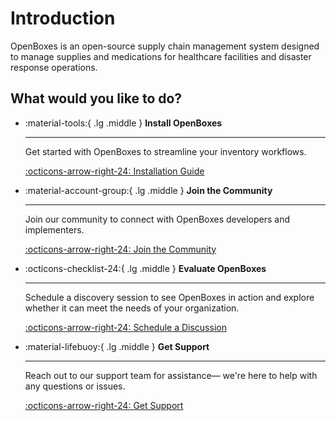 # Introduction
OpenBoxes is an open-source supply chain management system designed to manage supplies and medications for healthcare facilities and disaster response operations.

## What would you like to do?

<div class="grid cards" markdown>

-   :material-tools:{ .lg .middle } __Install OpenBoxes__

    ---

    Get started with OpenBoxes to streamline your inventory workflows.

    [:octicons-arrow-right-24: Installation Guide](admin-guide/installation/index.md)

-   :material-account-group:{ .lg .middle } __Join the Community__

    ---

    Join our community to connect with OpenBoxes developers and implementers.

    [:octicons-arrow-right-24: Join the Community](https://community.openboxes.com)


[//]: # (-   :material-bug-check:{ .lg .middle } __Report a Bug__)

[//]: # ()
[//]: # (    ---)

[//]: # ()
[//]: # (    Help us improve OpenBoxes by reporting bugs you find—your feedback makes a difference.)

[//]: # ()
[//]: # (    [:octicons-arrow-right-24: Get Started]&#40;https://community.openboxes.com&#41;)

[//]: # (    )
[//]: # ()
[//]: # ()
[//]: # (-   :material-new-box:{ .lg .middle } __Request a Feature__)

[//]: # ()
[//]: # (    ---)

[//]: # ()
[//]: # (    Have a feature in mind? Let us know what you'd like to see in OpenBoxes.)

[//]: # ()
[//]: # (    [:octicons-arrow-right-24: Get Started]&#40;https://community.openboxes.com&#41;)

[//]: # (    )

-   :octicons-checklist-24:{ .lg .middle } __Evaluate OpenBoxes__

    ---

    Schedule a discovery session to see OpenBoxes in action and explore whether 
    it can meet the needs of your organization.

    [:octicons-arrow-right-24: Schedule a Discussion](https://calendly.com/openboxes/discussion)


-   :material-lifebuoy:{ .lg .middle } __Get Support__

    ---

    Reach out to our support team for assistance— we're here to help with any questions or issues.

    [:octicons-arrow-right-24: Get Support](support)


</div>
